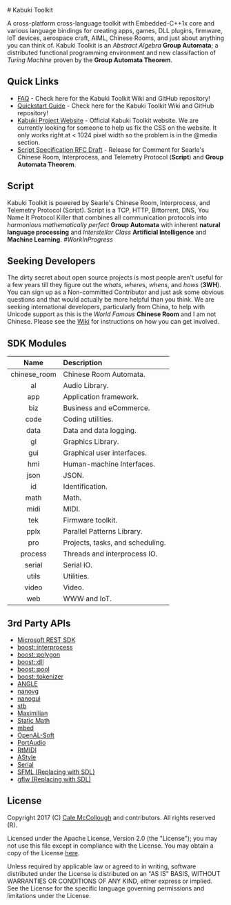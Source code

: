 ﻿﻿﻿﻿# Kabuki ToolkitA cross-platform cross-language toolkit with Embedded-C++1x core and various language bindings for creating apps, games, DLL plugins, firmware, IoT devices, aerospace craft, AIML, Chinese Rooms, and just about anything you can think of. Kabuki Toolkit is an *Abstract Algebra* **Group Automata**; a distributed functional programming environment and new classifaction of *Turing Machine* proven by the **Group Automata Theorem**.## Quick Links* [FAQ](https://github.com/kabuki-project/kabuki-toolkit/tree/master/docs/faq) - Check here for the Kabuki Toolkit Wiki and GitHub repository!* [Quickstart Guide](https://github.com/kabuki-project/kabuki-toolkit/tree/master/docs/quickstart-guide) - Check here for the Kabuki Toolkit Wiki and GitHub repository!* [Kabuki Project Website](https://kabuki-project.github.io/) - Official Kabuki Toolkit website. We are currently looking for someone to help us fix the CSS on the website. It only works right at < 1024 pixel width so the problem is in the @media section.* [Script Specification RFC Draft](https://github.com/kabuki-project/kabuki-toolkit/wiki/Script-Specification-RFC) - Release for Comment for Searle's Chinese Room, Interprocess, and Telemetry  Protocol (**Script**) and **Group Automata Theorem**.## ScriptKabuki Toolkit is powered by Searle's Chinese Room, Interprocess, and Telemetry  Protocol (Script). Script is a TCP, HTTP, Bittorrent, DNS, You Name It Protocol Killer that combines all communication protocols into *harmonious* *mathematically perfect* **Group Automata** with inherent **natural language processing** and *Interstellar Class* **Artificial Intelligence** and **Machine Learning**. *#WorkInProgress*## Seeking DevelopersThe dirty secret about open source projects is most people aren't useful for a few years till they figure out the *whats*, *where*s, *whens*, and *hows* (**3WH**). You can sign up as a Non-committed Contributor and just ask some obvious questions and that would actually be more helpful than you think. We are seeking international developers, particularly from China, to help with Unicode support as this is the *World Famous* **Chinese Room** and I am not Chinese. Please see the [Wiki](https://github.com/kabuki-toolkit/kabuki_toolkit/wiki) for instructions on how you can get involved.## SDK Modules| Name         | Description  ||:------------:|:-------------|| chinese_room | Chinese Room Automata.|| al           | Audio Library.|| app          | Application framework.|| biz          | Business and eCommerce.|| code         | Coding utilities.|| data         | Data and data logging.|| gl           | Graphics Library.|| gui          | Graphical user interfaces.|| hmi          | Human-machine Interfaces.|| json         | JSON.|| id           | Identification.|| math         | Math.|| midi         | MIDI.|| tek          | Firmware toolkit.|| pplx         | Parallel Patterns Library.|| pro          | Projects, tasks, and scheduling.|| process      | Threads and interprocess IO.|| serial       | Serial IO.|| utils        | Utilities.|| video        | Video.|| web          | WWW and IoT.|## 3rd Party APIs* [Microsoft REST SDK](https://github.com/Microsoft/cpprestsdk)* [boost::interprocess](http://www.boost.org/)* [boost::polygon](http://www.boost.org/)* [boost::dll](http://www.boost.org/)* [boost::pool](http://www.boost.org/)* [boost::tokenizer](http://www.boost.org/)* [ANGLE](https://github.com/google/angle)* [nanovg](https://github.com/memononen/nanovg)* [nanogui](https://github.com/wjakob/nanogui)* [stb](https://github.com/nothings/stb)* [Maximilian](https://github.com/micknoise/Maximilian)* [Static Math](https://github.com/Morwenn/static_math)* [mbed](https://www.mbed.com/en/)* [OpenAL-Soft](https://github.com/kcat/openal-soft)* [PortAudio](http://www.portaudio.com/)* [RtMIDI](https://github.com/thestk/rtmidi)* [AStyle](http://astyle.sourceforge.net/)* [Serial](https://github.com/wjwwood/serial)* [SFML (Replacing with SDL)](https://www.sfml-dev.org/)* [gflw (Replacing with SDL)](http://www.glfw.org/)## LicenseCopyright 2017 (C) [Cale McCollough](mailto:calemccollough@gmail.com) and contributors. All rights reserved (R).Licensed under the Apache License, Version 2.0 (the "License"); you may not use this file except in compliance with the License. You may obtain a copy of the License [here](http://www.apache.org/licenses/LICENSE-2.0).Unless required by applicable law or agreed to in writing, software distributed under the License is distributed on an "AS IS" BASIS, WITHOUT WARRANTIES OR CONDITIONS OF ANY KIND, either express or implied. See the License for the specific language governing permissions and limitations under the License.